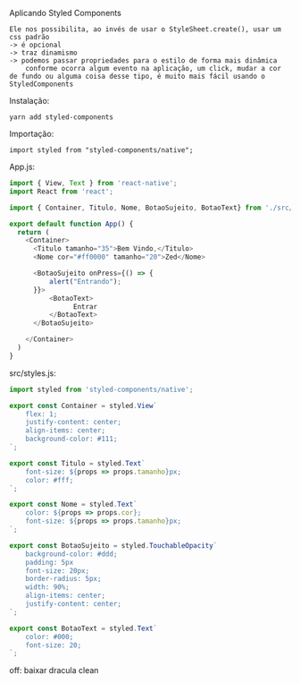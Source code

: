 Aplicando Styled Components

    Ele nos possibilita, ao invés de usar o StyleSheet.create(), usar um css padrão
    -> é opcional
    -> traz dinamismo
    -> podemos passar propriedades para o estilo de forma mais dinâmica
        conforme ocorra algum evento na aplicação, um click, mudar a cor de fundo ou alguma coisa desse tipo, é muito mais fácil usando o StyledComponents 

Instalação:

    yarn add styled-components

Importação:

    import styled from "styled-components/native";

App.js:
```javascript
import { View, Text } from 'react-native';
import React from 'react';

import { Container, Titulo, Nome, BotaoSujeito, BotaoText} from './src/styles';

export default function App() {
  return (
    <Container>
      <Titulo tamanho="35">Bem Vindo,</Titulo>
      <Nome cor="#ff0000" tamanho="20">Zed</Nome>

      <BotaoSujeito onPress={() => {
          alert("Entrando");
      }}>
          <BotaoText>
                Entrar
          </BotaoText>
      </BotaoSujeito>

    </Container>
  )
}

```

src/styles.js:
```javascript
import styled from 'styled-components/native';

export const Container = styled.View`
    flex: 1;
    justify-content: center;
    align-items: center;
    background-color: #111;
`; 

export const Titulo = styled.Text`
    font-size: ${props => props.tamanho}px;
    color: #fff;
`;

export const Nome = styled.Text`
    color: ${props => props.cor};
    font-size: ${props => props.tamanho}px;
`;

export const BotaoSujeito = styled.TouchableOpacity`
    background-color: #ddd;
    padding: 5px
    font-size: 20px;
    border-radius: 5px;
    width: 90%;
    align-items: center;
    justify-content: center;
`;

export const BotaoText = styled.Text`
    color: #000;
    font-size: 20;
`;
```

off: baixar dracula clean